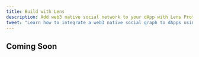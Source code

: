 ```yaml
---
title: Build with Lens
description: Add web3 native social network to your dApp with Lens Protocol.
tweet: "Learn how to integrate a web3 native social graph to dApps using @LensProtocol with #30DaysofWeb3 @womenbuildweb3 🌱"
---
```


## Coming Soon

